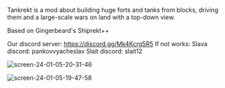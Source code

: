 Tankrekt is a mod about building huge forts and tanks from blocks, driving them and a large-scale wars on land with a top-down view.

Based on Gingerbeard's Shiprekt++

Our discord server: https://discord.gg/Mk4Kcrg5R5
If not works:
Slava discord: pankovvyacheslav
Slait discord: slait12

![screen-24-01-05-20-31-46](https://github.com/slava998/Tankrekt/assets/126407560/d0052d43-1ffe-45e9-8402-f5088876a54b)

![screen-24-01-05-19-47-58](https://github.com/slava998/Tankrekt/assets/126407560/e81f9ab1-7695-414d-b6cb-90b2d0358ae7)
